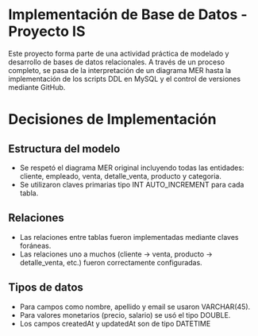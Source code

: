 # Implementación de Base de Datos - Proyecto IS

Este proyecto forma parte de una actividad práctica de modelado y desarrollo de bases de datos relacionales. A través de un proceso completo, se pasa de la interpretación de un diagrama MER hasta la implementación de los scripts DDL en MySQL y el control de versiones mediante GitHub.
# Decisiones de Implementación


## Estructura del modelo

- Se respetó el diagrama MER original incluyendo todas las entidades: cliente, empleado, venta, detalle_venta, producto y categoria.
- Se utilizaron claves primarias tipo INT AUTO_INCREMENT para cada tabla.

## Relaciones

- Las relaciones entre tablas fueron implementadas mediante claves foráneas.
- Las relaciones uno a muchos (cliente → venta, producto → detalle_venta, etc.) fueron correctamente configuradas.

## Tipos de datos

- Para campos como nombre, apellido y email se usaron VARCHAR(45).
- Para valores monetarios (precio, salario) se usó el tipo DOUBLE.
- Los campos createdAt y updatedAt son de tipo DATETIME
